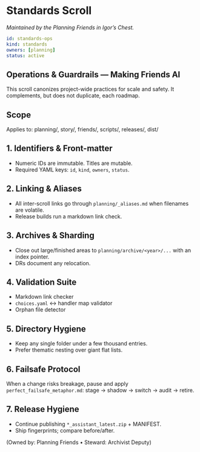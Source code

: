 # Standards Scroll
*Maintained by the Planning Friends in Igor’s Chest.*

```yaml
id: standards-ops
kind: standards
owners: [planning]
status: active
```

## Operations & Guardrails — Making Friends AI
This scroll canonizes project-wide practices for scale and safety. It complements, but does not duplicate, each roadmap.

## Scope
Applies to: planning/, story/, friends/, scripts/, releases/, dist/

## 1. Identifiers & Front-matter
- Numeric IDs are immutable. Titles are mutable.
- Required YAML keys: `id`, `kind`, `owners`, `status`.

## 2. Linking & Aliases
- All inter-scroll links go through `planning/_aliases.md` when filenames are volatile.
- Release builds run a markdown link check.

## 3. Archives & Sharding
- Close out large/finished areas to `planning/archive/<year>/...` with an index pointer.
- DRs document any relocation.

## 4. Validation Suite
- Markdown link checker
- `choices.yaml` ↔ handler map validator
- Orphan file detector

## 5. Directory Hygiene
- Keep any single folder under a few thousand entries.
- Prefer thematic nesting over giant flat lists.

## 6. Failsafe Protocol
When a change risks breakage, pause and apply `perfect_failsafe_metaphor.md`: stage → shadow → switch → audit → retire.

## 7. Release Hygiene
- Continue publishing `*_assistant_latest.zip` + MANIFEST.
- Ship fingerprints; compare before/after.

(Owned by: Planning Friends • Steward: Archivist Deputy)

